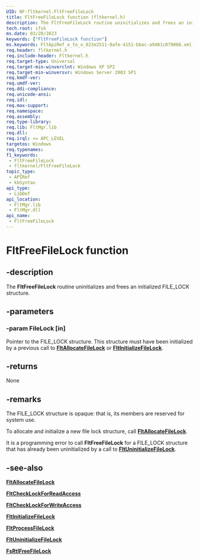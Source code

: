 ```yaml
---
UID: NF:fltkernel.FltFreeFileLock
title: FltFreeFileLock function (fltkernel.h)
description: The FltFreeFileLock routine uninitializes and frees an initialized FILE_LOCK structure.
tech.root: ifsk
ms.date: 03/20/2023
keywords: ["FltFreeFileLock function"]
ms.keywords: FltApiRef_e_to_o_823e2511-8afe-4151-bbac-a9481c079068.xml, FltFreeFileLock, FltFreeFileLock routine [Installable File System Drivers], fltkernel/FltFreeFileLock, ifsk.fltfreefilelock
req.header: fltkernel.h
req.include-header: Fltkernel.h
req.target-type: Universal
req.target-min-winverclnt: Windows XP SP2 
req.target-min-winversvr: Windows Server 2003 SP1
req.kmdf-ver: 
req.umdf-ver: 
req.ddi-compliance: 
req.unicode-ansi: 
req.idl: 
req.max-support: 
req.namespace: 
req.assembly: 
req.type-library: 
req.lib: FltMgr.lib
req.dll: 
req.irql: <= APC_LEVEL
targetos: Windows
req.typenames: 
f1_keywords:
 - FltFreeFileLock
 - fltkernel/FltFreeFileLock
topic_type:
 - APIRef
 - kbSyntax
api_type:
 - LibDef
api_location:
 - FltMgr.lib
 - FltMgr.dll
api_name:
 - FltFreeFileLock
---
```


# FltFreeFileLock function

## -description

The **FltFreeFileLock** routine uninitializes and frees an initialized FILE_LOCK structure.

## -parameters

### -param FileLock [in]

Pointer to the FILE_LOCK structure. This structure must have been initialized by a previous call to [**FltAllocateFileLock**](nf-fltkernel-fltallocatefilelock.md) or [**FltInitializeFileLock**](nf-fltkernel-fltinitializefilelock.md).

## -returns

None

## -remarks

The FILE_LOCK structure is opaque: that is, its members are reserved for system use.

To allocate and initialize a new file lock structure, call [**FltAllocateFileLock**](nf-fltkernel-fltallocatefilelock.md).

It is a programming error to call **FltFreeFileLock** for a FILE_LOCK structure that has already been uninitialized by a call to [**FltUninitializeFileLock**](nf-fltkernel-fltuninitializefilelock.md).

## -see-also

[**FltAllocateFileLock**](nf-fltkernel-fltallocatefilelock.md)

[**FltCheckLockForReadAccess**](nf-fltkernel-fltchecklockforreadaccess.md)

[**FltCheckLockForWriteAccess**](nf-fltkernel-fltchecklockforwriteaccess.md)

[**FltInitializeFileLock**](nf-fltkernel-fltinitializefilelock.md)

[**FltProcessFileLock**](nf-fltkernel-fltprocessfilelock.md)

[**FltUninitializeFileLock**](nf-fltkernel-fltuninitializefilelock.md)

[**FsRtlFreeFileLock**](../ntifs/nf-ntifs-_fsrtl_advanced_fcb_header-fsrtlfreefilelock.md)
